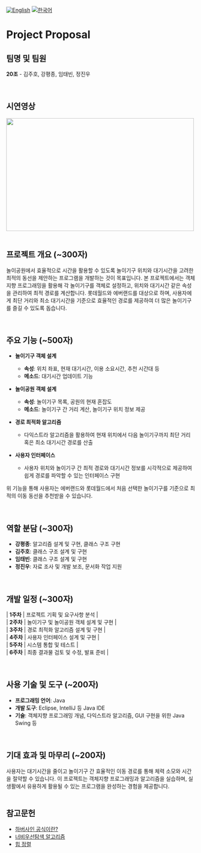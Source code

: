 [![English](https://img.shields.io/badge/lang-English-blue.svg)](https://github.com/cnslab-classroom/team-project-20/blob/main/README.EN.md)
[![한국어](https://img.shields.io/badge/lang-한국어-red.svg)](https://github.com/cnslab-classroom/team-project-20/blob/main/README.md)

# Project Proposal

## 팀명 및 팀원

**20조** - 김주호, 강평종, 임태빈, 정진우

</br>

## 시연영상 
[<img src="https://github.com/user-attachments/assets/352951b6-8fb0-4513-83c0-b8b1b3a7b1ff" width="500" height="300" />](https://www.youtube.com/watch?v=8imn3sIpar8)
</br></br>


## 프로젝트 개요 (~300자)

놀이공원에서 효율적으로 시간을 활용할 수 있도록 놀이기구 위치와 대기시간을 고려한 최적의 동선을 제안하는 프로그램을 개발하는 것이 목표입니다. 본 프로젝트에서는 객체지향 프로그래밍을 활용해 각 놀이기구를 객체로 설정하고, 위치와 대기시간 같은 속성을 관리하여 최적 경로를 계산합니다. 롯데월드와 에버랜드를 대상으로 하며, 사용자에게 최단 거리와 최소 대기시간을 기준으로 효율적인 경로를 제공하여 더 많은 놀이기구를 즐길 수 있도록 돕습니다.

</br>


## 주요 기능 (~500자)

- **놀이기구 객체 설계**  
  - **속성**: 위치 좌표, 현재 대기시간, 이용 소요시간, 추천 시간대 등
  - **메소드**: 대기시간 업데이트 기능

- **놀이공원 객체 설계**  
  - **속성**: 놀이기구 목록, 공원의 현재 혼잡도
  - **메소드**: 놀이기구 간 거리 계산, 놀이기구 위치 정보 제공

- **경로 최적화 알고리즘**  
  - 다익스트라 알고리즘을 활용하여 현재 위치에서 다음 놀이기구까지 최단 거리 혹은 최소 대기시간 경로를 산출

- **사용자 인터페이스**  
  - 사용자 위치와 놀이기구 간 최적 경로와 대기시간 정보를 시각적으로 제공하여 쉽게 경로를 파악할 수 있는 인터페이스 구현

위 기능을 통해 사용자는 에버랜드와 롯데월드에서 처음 선택한 놀이기구를 기준으로 최적의 이동 동선을 추천받을 수 있습니다.

</br>



## 역할 분담 (~300자)

- **강평종**: 알고리즘 설계 및 구현, 클래스 구조 구현
- **김주호**: 클래스 구조 설계 및 구현
- **임태빈**: 클래스 구조 설계 및 구현
- **정진우**: 자료 조사 및 개발 보조, 문서화 작업 지원

</br>



## 개발 일정 (~300자)

| **1주차** | 프로젝트 기획 및 요구사항 분석 | </br>
| **2주차** | 놀이기구 및 놀이공원 객체 설계 및 구현 |  </br>
| **3주차** | 경로 최적화 알고리즘 설계 및 구현 | </br>
| **4주차** | 사용자 인터페이스 설계 및 구현 | </br>
| **5주차** | 시스템 통합 및 테스트 | </br>
| **6주차** | 최종 결과물 검토 및 수정, 발표 준비 | 

</br>


## 사용 기술 및 도구 (~200자)

- **프로그래밍 언어**: Java
- **개발 도구**: Eclipse, IntelliJ 등 Java IDE
- **기술**: 객체지향 프로그래밍 개념, 다익스트라 알고리즘, GUI 구현을 위한 Java Swing 등

</br>


## 기대 효과 및 마무리 (~200자)

사용자는 대기시간을 줄이고 놀이기구 간 효율적인 이동 경로를 통해 체력 소모와 시간을 절약할 수 있습니다. 이 프로젝트는 객체지향 프로그래밍과 알고리즘을 실습하며, 실생활에서 유용하게 활용될 수 있는 프로그램을 완성하는 경험을 제공합니다.
</br></br>


## 참고문헌
- [하버사인 공식이란?](https://kayuse88.github.io/haversine/)
- [너비우선탐색 알고리즘](https://velog.io/@sukong/%EC%95%8C%EA%B3%A0%EB%A6%AC%EC%A6%98-%EA%B0%9C%EB%85%90-%EB%84%88%EB%B9%84%EC%9A%B0%EC%84%A0%ED%83%90%EC%83%89BFS-lp8zywtn)
- [힙 정렬](https://gmlwjd9405.github.io/2018/05/10/algorithm-heap-sort.html)
